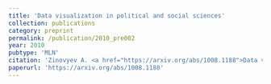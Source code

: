 ```yaml
---
title: 'Data visualization in political and social sciences'
collection: publications
category: preprint
permalink: /publication/2010_pre002
year: 2010
pubtype: 'MLN'
citation: 'Zinovyev A. <a href="https://arxiv.org/abs/1008.1188">Data visualization in political and social sciences</a>. 2010. Arxiv preprint 1008.1188'
paperurl: 'https://arxiv.org/abs/1008.1188'
---
```


